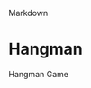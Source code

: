 Markdown
# Hangman
Hangman Game

<h1 align="center">
   <!-- teste comentário 
   Esta é a segunda linha do comentário. -->
</h1>

<p>

</p>